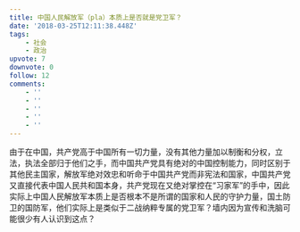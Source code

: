 ```yaml
---
title: 中国人民解放军（pla）本质上是否就是党卫军？
date: '2018-03-25T12:11:38.448Z'
tags:
    - 社会
    - 政治
upvote: 7
downvote: 0
follow: 12
comments:
    - ''
    - ''
    - ''
    - ''
    - ''
---
```


由于在中国，共产党高于中国所有一切力量，没有其他力量加以制衡和分权，立法，执法全部归于他们之手，而中国共产党具有绝对的中国控制能力，同时区别于其他民主国家，解放军绝对效忠和听命于中国共产党而非宪法和国家，中国共产党又直接代表中国人民共和国本身，共产党现在又绝对掌控在“习家军”的手中，因此实际上中国人民解放军本质上是否根本不是所谓的国家和人民的守护力量，国土防卫的国防军，他们实际上是类似于二战纳粹专属的党卫军？墙内因为宣传和洗脑可能很少有人认识到这点？
